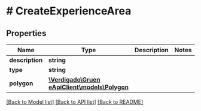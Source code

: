 # # CreateExperienceArea

## Properties

Name | Type | Description | Notes
------------ | ------------- | ------------- | -------------
**description** | **string** |  |
**type** | **string** |  |
**polygon** | [**\Verdigado\Gruen eApiClient\models\Polygon**](Polygon.md) |  |

[[Back to Model list]](../../README.md#models) [[Back to API list]](../../README.md#endpoints) [[Back to README]](../../README.md)
